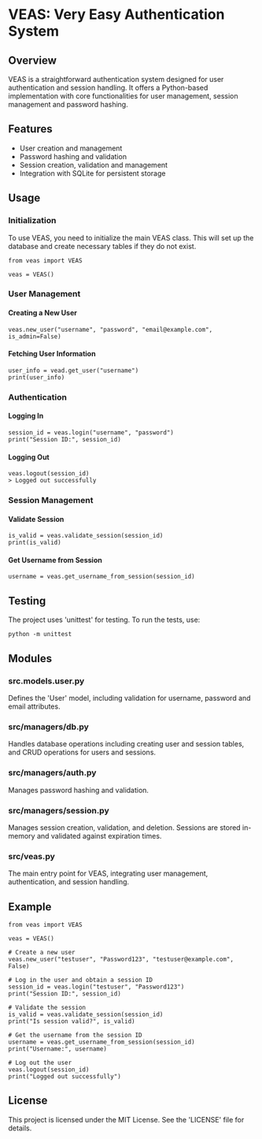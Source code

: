 # VEAS: Very Easy Authentication System

## Overview
VEAS is a straightforward authentication system designed for user authentication and session handling. It offers a Python-based implementation with core functionalities for user management, session management and password hashing. 

## Features
* User creation and management
* Password hashing and validation
* Session creation, validation and management
* Integration with SQLite for persistent storage

## Usage
### Initialization
To use VEAS, you need to initialize the main VEAS class. This will set up the database and create necessary tables if they do not exist.

```
from veas import VEAS

veas = VEAS()
```

### User Management
#### Creating a New User

```
veas.new_user("username", "password", "email@example.com", is_admin=False)
```

#### Fetching User Information

```
user_info = vead.get_user("username")
print(user_info)
```

### Authentication
#### Logging In

```
session_id = veas.login("username", "password")
print("Session ID:", session_id)
```

#### Logging Out

```
veas.logout(session_id)
> Logged out successfully
```

### Session Management
#### Validate Session

```
is_valid = veas.validate_session(session_id)
print(is_valid)
```

#### Get Username from Session

```
username = veas.get_username_from_session(session_id)
```

## Testing
The project uses 'unittest' for testing.
To run the tests, use:

```
python -m unittest
```

## Modules

### src.models.user.py
Defines the 'User' model, including validation for username, password and email attributes.

### src/managers/db.py
Handles database operations including creating user and session tables, and CRUD operations for users and sessions.

### src/managers/auth.py
Manages password hashing and validation.

### src/managers/session.py
Manages session creation, validation, and deletion. Sessions are stored in-memory and validated against expiration times.

### src/veas.py
The main entry point for VEAS, integrating user management, authentication, and session handling.

## Example

```
from veas import VEAS

veas = VEAS()

# Create a new user
veas.new_user("testuser", "Password123", "testuser@example.com", False)

# Log in the user and obtain a session ID
session_id = veas.login("testuser", "Password123")
print("Session ID:", session_id)

# Validate the session
is_valid = veas.validate_session(session_id)
print("Is session valid?", is_valid)

# Get the username from the session ID
username = veas.get_username_from_session(session_id)
print("Username:", username)

# Log out the user
veas.logout(session_id)
print("Logged out successfully")
```

## License
This project is licensed under the MIT License. See the 'LICENSE' file for details.





